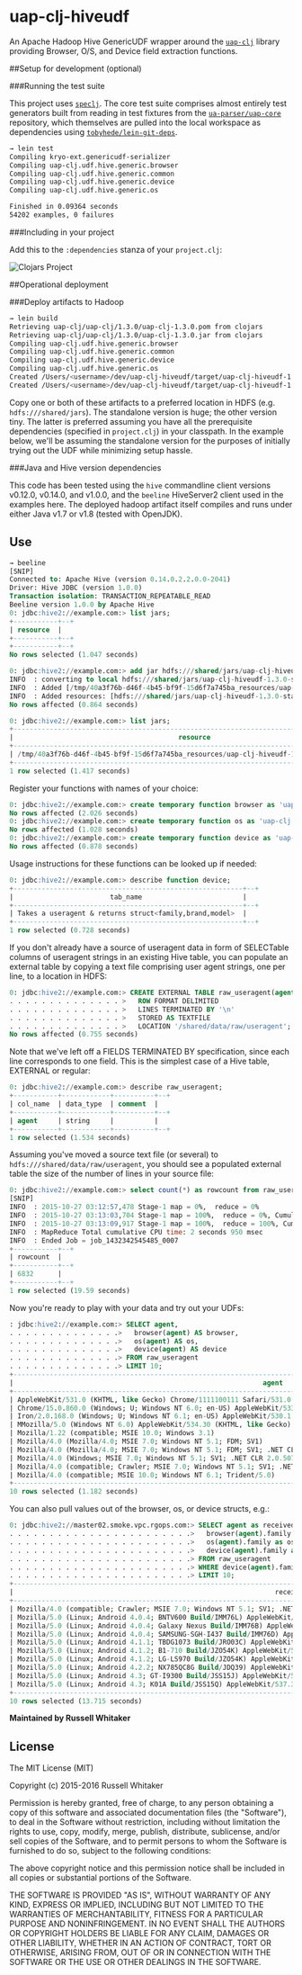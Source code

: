 # uap-clj-hiveudf

An Apache Hadoop Hive GenericUDF wrapper around the [`uap-clj`](https://github.com/russellwhitaker/uap-clj) library providing Browser, O/S, and Device field extraction functions.

##Setup for development (optional)

###Running the test suite

This project uses [`speclj`](http://speclj.com). The core test suite comprises almost entirely test generators built from reading in test fixtures from the [`ua-parser/uap-core`](https://github.com/ua-parser/uap-core) repository, which themselves are pulled into the local workspace as dependencies using [`tobyhede/lein-git-deps`](https://github.com/tobyhede/lein-git-deps).

```bash
→ lein test
Compiling kryo-ext.genericudf-serializer
Compiling uap-clj.udf.hive.generic.browser
Compiling uap-clj.udf.hive.generic.common
Compiling uap-clj.udf.hive.generic.device
Compiling uap-clj.udf.hive.generic.os

Finished in 0.09364 seconds
54202 examples, 0 failures
```

###Including in your project

Add this to the `:dependencies` stanza of your `project.clj`:

![Clojars Project](http://clojars.org/uap-clj-hiveudf/latest-version.svg)

##Operational deployment

###Deploy artifacts to Hadoop

```bash
→ lein build
Retrieving uap-clj/uap-clj/1.3.0/uap-clj-1.3.0.pom from clojars
Retrieving uap-clj/uap-clj/1.3.0/uap-clj-1.3.0.jar from clojars
Compiling uap-clj.udf.hive.generic.browser
Compiling uap-clj.udf.hive.generic.common
Compiling uap-clj.udf.hive.generic.device
Compiling uap-clj.udf.hive.generic.os
Created /Users/<username>/dev/uap-clj-hiveudf/target/uap-clj-hiveudf-1.3.0.jar
Created /Users/<username>/dev/uap-clj-hiveudf/target/uap-clj-hiveudf-1.3.0-standalone.jar
```

Copy one or both of these artifacts to a preferred location in HDFS (e.g. `hdfs:///shared/jars`).
The standalone version is huge; the other version tiny. The latter is preferred assuming you have
all the prerequisite dependencies (specified in `project.clj`) in your classpath. In the example below,
we'll be assuming the standalone version for the purposes of initially trying out the UDF while
minimizing setup hassle.

###Java and Hive version dependencies

This code has been tested using the `hive` commandline client versions v0.12.0, v0.14.0, and v1.0.0, and the `beeline` HiveServer2 client used in the examples here. The deployed hadoop artifact itself compiles and runs under either Java v1.7 or v1.8 (tested with OpenJDK).

## Use

```sql
→ beeline
[SNIP]
Connected to: Apache Hive (version 0.14.0.2.2.0.0-2041)
Driver: Hive JDBC (version 1.0.0)
Transaction isolation: TRANSACTION_REPEATABLE_READ
Beeline version 1.0.0 by Apache Hive
0: jdbc:hive2://example.com:> list jars;
+-----------+--+
| resource  |
+-----------+--+
+-----------+--+
No rows selected (1.047 seconds)

0: jdbc:hive2://example.com:> add jar hdfs:///shared/jars/uap-clj-hiveudf-1.3.0-standalone.jar;
INFO  : converting to local hdfs:///shared/jars/uap-clj-hiveudf-1.3.0-standalone.jar
INFO  : Added [/tmp/40a3f76b-d46f-4b45-bf9f-15d6f7a745ba_resources/uap-clj-hiveudf-1.3.0-standalone.jar] to class path
INFO  : Added resources: [hdfs:///shared/jars/uap-clj-hiveudf-1.3.0-standalone.jar]
No rows affected (0.864 seconds)

0: jdbc:hive2://example.com:> list jars;
+-------------------------------------------------------------------------------------------+--+
|                                         resource                                          |
+-------------------------------------------------------------------------------------------+--+
| /tmp/40a3f76b-d46f-4b45-bf9f-15d6f7a745ba_resources/uap-clj-hiveudf-1.3.0-standalone.jar  |
+-------------------------------------------------------------------------------------------+--+
1 row selected (1.417 seconds)
```

Register your functions with names of your choice:

```sql
0: jdbc:hive2://example.com:> create temporary function browser as 'uap-clj.udf.hive.generic.Browser';
No rows affected (2.026 seconds)
0: jdbc:hive2://example.com:> create temporary function os as 'uap-clj.udf.hive.generic.OS';
No rows affected (1.028 seconds)
0: jdbc:hive2://example.com:> create temporary function device as 'uap-clj.udf.hive.generic.Device';
No rows affected (0.878 seconds)
```

Usage instructions for these functions can be looked up if needed:
```sql
0: jdbc:hive2://example.com:> describe function device;
+---------------------------------------------------------+--+
|                        tab_name                         |
+---------------------------------------------------------+--+
| Takes a useragent & returns struct<family,brand,model>  |
+---------------------------------------------------------+--+
1 row selected (0.728 seconds)
```

If you don't already have a source of useragent data in form of SELECTable columns of useragent strings in an existing Hive table, you can populate an external table by copying a text file comprising user agent strings, one per line, to a location in HDFS:

```sql
0: jdbc:hive2://example.com:> CREATE EXTERNAL TABLE raw_useragent(agent STRING)
. . . . . . . . . . . . . . >   ROW FORMAT DELIMITED
. . . . . . . . . . . . . . >   LINES TERMINATED BY '\n'
. . . . . . . . . . . . . . >   STORED AS TEXTFILE
. . . . . . . . . . . . . . >   LOCATION '/shared/data/raw/useragent';
No rows affected (0.755 seconds)
```

Note that we've left off a FIELDS TERMINATED BY specification, since each line corresponds to one field. This is the simplest case of a Hive table, EXTERNAL or regular:

```sql
0: jdbc:hive2://example.com:> describe raw_useragent;
+-----------+------------+----------+--+
| col_name  | data_type  | comment  |
+-----------+------------+----------+--+
| agent     | string     |          |
+-----------+------------+----------+--+
1 row selected (1.534 seconds)
```

Assuming you've moved a source text file (or several) to `hdfs:///shared/data/raw/useragent`, you should see a populated external table the size of the number of lines in your source file:

```sql
0: jdbc:hive2://example.com:> select count(*) as rowcount from raw_useragent;
[SNIP]
INFO  : 2015-10-27 03:12:57,478 Stage-1 map = 0%,  reduce = 0%
INFO  : 2015-10-27 03:13:03,704 Stage-1 map = 100%,  reduce = 0%, Cumulative CPU 1.53 sec
INFO  : 2015-10-27 03:13:09,917 Stage-1 map = 100%,  reduce = 100%, Cumulative CPU 2.95 sec
INFO  : MapReduce Total cumulative CPU time: 2 seconds 950 msec
INFO  : Ended Job = job_1432342545485_0007
+-----------+--+
| rowcount  |
+-----------+--+
| 6832      |
+-----------+--+
1 row selected (19.59 seconds)
```

Now you're ready to play with your data and try out your UDFs:

```sql
: jdbc:hive2://example.com:> SELECT agent,
. . . . . . . . . . . . . .>   browser(agent) AS browser,
. . . . . . . . . . . . . .>   os(agent) AS os,
. . . . . . . . . . . . . .>   device(agent) AS device
. . . . . . . . . . . . . .> FROM raw_useragent
. . . . . . . . . . . . . .> LIMIT 10;
+----------------------------------------------------------------------------------------------------------------------------------+------------------+--------------------+------------------------+--+
|                                                              agent                                                               |     browser      |         os         |         device         |
+----------------------------------------------------------------------------------------------------------------------------------+------------------+--------------------+------------------------+--+
| AppleWebKit/531.0 (KHTML, like Gecko) Chrome/1111100111 Safari/531.0                                                             | {"family":"Safari","major":"","minor":"","patch":""}        | {"family":"Other","major":"","minor":"","patch":"","patch_minor":""}          | {"family":"Other","brand":"","model":""}                |
| Chrome/15.0.860.0 (Windows; U; Windows NT 6.0; en-US) AppleWebKit/533.20.25 (KHTML, like Gecko) Version/15.0.860.0               | {"family":"Chrome","major":"15","minor":"0","patch":"860"}  | {"family":"Windows Vista","major":"","minor":"","patch":"","patch_minor":""}  | {"family":"Other","brand":"","model":""}                |
| Iron/2.0.168.0 (Windows; U; Windows NT 6.1; en-US) AppleWebKit/530.1 (KHTML, like Gecko)                                         | {"family":"Iron","major":"2","minor":"0","patch":"168"}     | {"family":"Windows 7","major":"","minor":"","patch":"","patch_minor":""}      | {"family":"Other","brand":"","model":""}                |
| MMozilla/5.0 (Windows NT 6.0) AppleWebKit/534.30 (KHTML, like Gecko) Chrome/12.0.742.122 Safari/534.30 ChromePlus/1.6.3.0alpha4  | {"family":"Chrome","major":"12","minor":"0","patch":"742"}  | {"family":"Windows Vista","major":"","minor":"","patch":"","patch_minor":""}  | {"family":"Other","brand":"","model":""}                |
| Mozilla/1.22 (compatible; MSIE 10.0; Windows 3.1)                                                                                | {"family":"IE","major":"10","minor":"0","patch":""}         | {"family":"Windows 3.1","major":"","minor":"","patch":"","patch_minor":""}    | {"family":"Other","brand":"","model":""}                |
| Mozilla/4.0 (Mozilla/4.0; MSIE 7.0; Windows NT 5.1; FDM; SV1)                                                                    | {"family":"IE","major":"7","minor":"0","patch":""}          | {"family":"Windows XP","major":"","minor":"","patch":"","patch_minor":""}     | {"family":"Other","brand":"","model":""}                |
| Mozilla/4.0 (Mozilla/4.0; MSIE 7.0; Windows NT 5.1; FDM; SV1; .NET CLR 3.0.04506.30)                                             | {"family":"IE","major":"7","minor":"0","patch":""}          | {"family":"Windows XP","major":"","minor":"","patch":"","patch_minor":""}     | {"family":"Other","brand":"","model":""}                |
| Mozilla/4.0 (Windows; MSIE 7.0; Windows NT 5.1; SV1; .NET CLR 2.0.50727)                                                         | {"family":"IE","major":"7","minor":"0","patch":""}          | {"family":"Windows XP","major":"","minor":"","patch":"","patch_minor":""}     | {"family":"Other","brand":"","model":""}                |
| Mozilla/4.0 (compatible; Crawler; MSIE 7.0; Windows NT 5.1; SV1; .NET CLR 2.0.50727)                                             | {"family":"Crawler","major":"","minor":"","patch":""}       | {"family":"Windows XP","major":"","minor":"","patch":"","patch_minor":""}     | {"family":"Spider","brand":"Spider","model":"Desktop"}  |
| Mozilla/4.0 (compatible; MSIE 10.0; Windows NT 6.1; Trident/5.0)                                                                 | {"family":"IE","major":"10","minor":"0","patch":""}         | {"family":"Windows 7","major":"","minor":"","patch":"","patch_minor":""}      | {"family":"Other","brand":"","model":""}                |
+----------------------------------------------------------------------------------------------------------------------------------+-------------------------------------------------------------+-------------------------------------------------------------------------------+---------------------------------------------------------+--+
10 rows selected (1.182 seconds)
```

You can also pull values out of the browser, os, or device structs, e.g.:

```sql
0: jdbc:hive2://master02.smoke.vpc.rgops.com:> SELECT agent as received_useragent,
. . . . . . . . . . . . . . . . . . . . . . .>   browser(agent).family as browser_family,
. . . . . . . . . . . . . . . . . . . . . . .>   os(agent).family as os_family,
. . . . . . . . . . . . . . . . . . . . . . .>   device(agent).family as device_family
. . . . . . . . . . . . . . . . . . . . . . .> FROM raw_useragent
. . . . . . . . . . . . . . . . . . . . . . .> WHERE device(agent).family != "Other"
. . . . . . . . . . . . . . . . . . . . . . .> LIMIT 10;
+----------------------------------------------------------------------------------------------------------------------------------------------------+-----------------+-------------+-----------------------+--+
|                                                                 received_useragent                                                                 | browser_family  |  os_family  |     device_family     |
+----------------------------------------------------------------------------------------------------------------------------------------------------+-----------------+-------------+-----------------------+--+
| Mozilla/4.0 (compatible; Crawler; MSIE 7.0; Windows NT 5.1; SV1; .NET CLR 2.0.50727)                                                               | Crawler         | Windows XP  | Spider                |
| Mozilla/5.0 (Linux; Android 4.0.4; BNTV600 Build/IMM76L) AppleWebKit/537.36 (KHTML, like Gecko) Chrome/35.0.1916.138 Safari/537.36                 | Chrome          | Android     | BNTV600               |
| Mozilla/5.0 (Linux; Android 4.0.4; Galaxy Nexus Build/IMM76B) AppleWebKit/535.19 (KHTML, like Gecko) Chrome/18.0.1025.133 Mobile Safari/535.19     | Chrome Mobile   | Android     | Samsung Galaxy Nexus  |
| Mozilla/5.0 (Linux; Android 4.0.4; SAMSUNG-SGH-I437 Build/IMM76D) AppleWebKit/537.36 (KHTML, like Gecko) Chrome/39.0.2171.93 Mobile Safari/537.36  | Chrome Mobile   | Android     | Samsung SGH-I437      |
| Mozilla/5.0 (Linux; Android 4.1.1; TBDG1073 Build/JRO03C) AppleWebKit/537.36 (KHTML, like Gecko) Chrome/39.0.2171.93 Safari/537.36                 | Chrome          | Android     | TBDG1073              |
| Mozilla/5.0 (Linux; Android 4.1.2; B1-710 Build/JZO54K) AppleWebKit/537.36 (KHTML, like Gecko) Chrome/39.0.2171.93 Safari/537.36                   | Chrome          | Android     | B1-710                |
| Mozilla/5.0 (Linux; Android 4.1.2; LG-LS970 Build/JZO54K) AppleWebKit/537.36 (KHTML, like Gecko) Chrome/39.0.2171.93 Mobile Safari/537.36          | Chrome Mobile   | Android     | LG-LS970              |
| Mozilla/5.0 (Linux; Android 4.2.2; NX785QC8G Build/JDQ39) AppleWebKit/537.36 (KHTML, like Gecko) Chrome/28.0.1500.94 Safari/537.36                 | Chrome          | Android     | NX785QC8G             |
| Mozilla/5.0 (Linux; Android 4.3; GT-I9300 Build/JSS15J) AppleWebKit/537.36 (KHTML, like Gecko) Chrome/39.0.2171.93 Mobile Safari/537.36            | Chrome Mobile   | Android     | Samsung GT-I9300      |
| Mozilla/5.0 (Linux; Android 4.3; K01A Build/JSS15Q) AppleWebKit/537.36 (KHTML, like Gecko) Chrome/39.0.2171.93 Safari/537.36                       | Chrome          | Android     | K01A                  |
+----------------------------------------------------------------------------------------------------------------------------------------------------+-----------------+-------------+-----------------------+--+
10 rows selected (13.715 seconds)
```

__Maintained by Russell Whitaker__

## License

The MIT License (MIT)

Copyright (c) 2015-2016 Russell Whitaker

Permission is hereby granted, free of charge, to any person obtaining a copy
of this software and associated documentation files (the "Software"), to deal
in the Software without restriction, including without limitation the rights
to use, copy, modify, merge, publish, distribute, sublicense, and/or sell
copies of the Software, and to permit persons to whom the Software is
furnished to do so, subject to the following conditions:

The above copyright notice and this permission notice shall be included in
all copies or substantial portions of the Software.

THE SOFTWARE IS PROVIDED "AS IS", WITHOUT WARRANTY OF ANY KIND, EXPRESS OR
IMPLIED, INCLUDING BUT NOT LIMITED TO THE WARRANTIES OF MERCHANTABILITY,
FITNESS FOR A PARTICULAR PURPOSE AND NONINFRINGEMENT. IN NO EVENT SHALL THE
AUTHORS OR COPYRIGHT HOLDERS BE LIABLE FOR ANY CLAIM, DAMAGES OR OTHER
LIABILITY, WHETHER IN AN ACTION OF CONTRACT, TORT OR OTHERWISE, ARISING FROM,
OUT OF OR IN CONNECTION WITH THE SOFTWARE OR THE USE OR OTHER DEALINGS IN
THE SOFTWARE.
